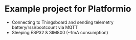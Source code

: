 # Example project for Platformio

- Connecting to Thingsboard and sending telemetry battery/rssi/bootcount via MQTT
- Sleeping ESP32 & SIM800 (~1mA consumption)